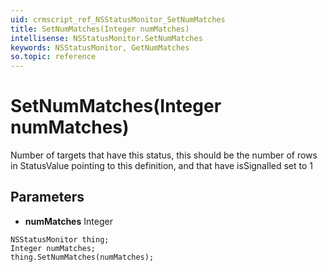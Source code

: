 ```yaml
---
uid: crmscript_ref_NSStatusMonitor_SetNumMatches
title: SetNumMatches(Integer numMatches)
intellisense: NSStatusMonitor.SetNumMatches
keywords: NSStatusMonitor, GetNumMatches
so.topic: reference
---
```


# SetNumMatches(Integer numMatches)

Number of targets that have this status, this should be the number of rows in StatusValue pointing to this definition, and that have isSignalled set to 1

## Parameters

* **numMatches** Integer

```crmscript
NSStatusMonitor thing;
Integer numMatches;
thing.SetNumMatches(numMatches);
```

